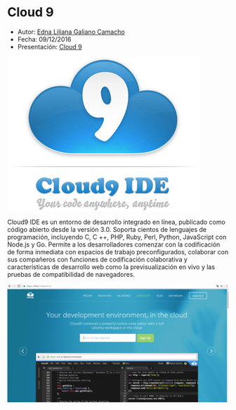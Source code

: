 # Cloud 9

* Autor: [Edna Liliana Galiano Camacho](https://github.com/alu0100762846)
* Fecha: 09/12/2016
* Presentación: [Cloud 9](./index.html)

![cloud9](images/cloud9.png)

Cloud9 IDE es un entorno de desarrollo integrado en línea, publicado como código abierto desde la versión 3.0. Soporta cientos de lenguajes de programación, incluyendo C, C ++, PHP, Ruby, Perl, Python, JavaScript con Node.js y Go. Permite a los desarrolladores comenzar con la codificación de forma inmediata con espacios de trabajo preconfigurados, colaborar con sus compañeros con funciones de codificación colaborativa y características de desarrollo web como la previsualización en vivo y las pruebas de compatibilidad de navegadores.

![Inicio](images/inicio.png "Inicio")


